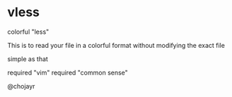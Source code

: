 vless
=====

colorful "less"

This is to read your file in a colorful format without modifying the exact file

simple as that


required "vim"
required "common sense"


@chojayr
